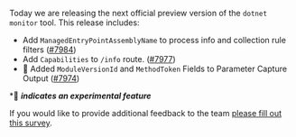 Today we are releasing the next official preview version of the `dotnet monitor` tool. This release includes:

- Add `ManagedEntryPointAssemblyName` to process info and collection rule filters ([#7984](https://github.com/dotnet/dotnet-monitor/pull/7984))
- Add `Capabilities` to `/info` route. ([#7977](https://github.com/dotnet/dotnet-monitor/pull/7977))
- 🔬 Added `ModuleVersionId` and `MethodToken` Fields to Parameter Capture Output ([#7974](https://github.com/dotnet/dotnet-monitor/pull/7974))

\*🔬 **_indicates an experimental feature_**

If you would like to provide additional feedback to the team [please fill out this survey](https://aka.ms/dotnet-monitor-survey?src=rn).